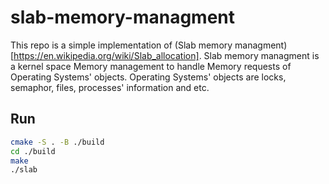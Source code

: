 # slab-memory-managment
This repo is a simple implementation of (Slab memory managment)[https://en.wikipedia.org/wiki/Slab_allocation]. Slab memory managment is a kernel space Memory management to handle Memory requests of Operating Systems' objects. 
Operating Systems' objects are locks, semaphor, files, processes' information and etc. 

## Run
```bash
cmake -S . -B ./build
cd ./build
make 
./slab
```
